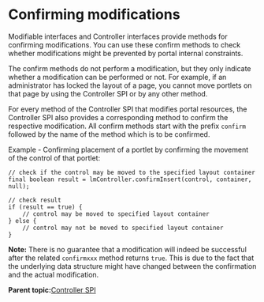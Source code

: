# Confirming modifications 

Modifiable interfaces and Controller interfaces provide methods for confirming modifications. You can use these confirm methods to check whether modifications might be prevented by portal internal constraints.

The confirm methods do not perform a modification, but they only indicate whether a modification can be performed or not. For example, if an administrator has locked the layout of a page, you cannot move portlets on that page by using the Controller SPI or by any other method.

For every method of the Controller SPI that modifies portal resources, the Controller SPI also provides a corresponding method to confirm the respective modification. All confirm methods start with the prefix `confirm` followed by the name of the method which is to be confirmed.

Example - Confirming placement of a portlet by confirming the movement of the control of that portlet:

```
// check if the control may be moved to the specified layout container
final boolean result = lmController.confirmInsert(control, container, null);

// check result
if (result == true) {
    // control may be moved to specified layout container
} else {
    // control may not be moved to specified layout container
}

```

**Note:** There is no guarantee that a modification will indeed be successful after the related `confirmxxx` method returns `true`. This is due to the fact that the underlying data structure might have changed between the confirmation and the actual modification.

**Parent topic:**[Controller SPI](../dev/ctrlrapic_ovu.md)

